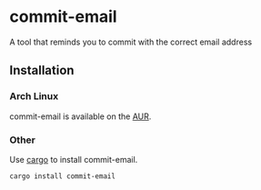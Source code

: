 # commit-email

A tool that reminds you to commit with the correct email address

## Installation

### Arch Linux

commit-email is available on the
[AUR](https://aur.archlinux.org/packages/commit-email-git/).

### Other

Use
[cargo](https://doc.rust-lang.org/stable/cargo/getting-started/installation.html)
to install commit-email.

```sh
cargo install commit-email
```
